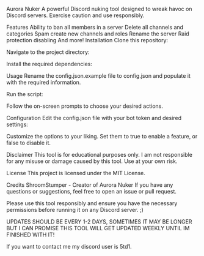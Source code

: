 Aurora Nuker
A powerful Discord nuking tool designed to wreak havoc on Discord servers. Exercise caution and use responsibly.

Features
Ability to ban all members in a server
Delete all channels and categories
Spam create new channels and roles
Rename the server
Raid protection disabling
And more!
Installation
Clone this repository:

Navigate to the project directory:

Install the required dependencies:

Usage
Rename the config.json.example file to config.json and populate it with the required information.

Run the script:

Follow the on-screen prompts to choose your desired actions.

Configuration
Edit the config.json file with your bot token and desired settings:

Customize the options to your liking. Set them to true to enable a feature, or false to disable it.

Disclaimer
This tool is for educational purposes only. I am not responsible for any misuse or damage caused by this tool. Use at your own risk.

License
This project is licensed under the MIT License.

Credits
ShroomStumper - Creator of Aurora Nuker
If you have any questions or suggestions, feel free to open an issue or pull request.

Please use this tool responsibly and ensure you have the necessary permissions before running it on any Discord server. ;)


UPDATES SHOULD BE EVERY 1-2 DAYS, SOMETIMES IT MAY BE LONGER BUT I CAN PROMISE THIS TOOL WILL GET UPDATED WEEKLY UNTIL IM FINISHED WITH IT!

If you want to contact me my discord user is 5td1.
